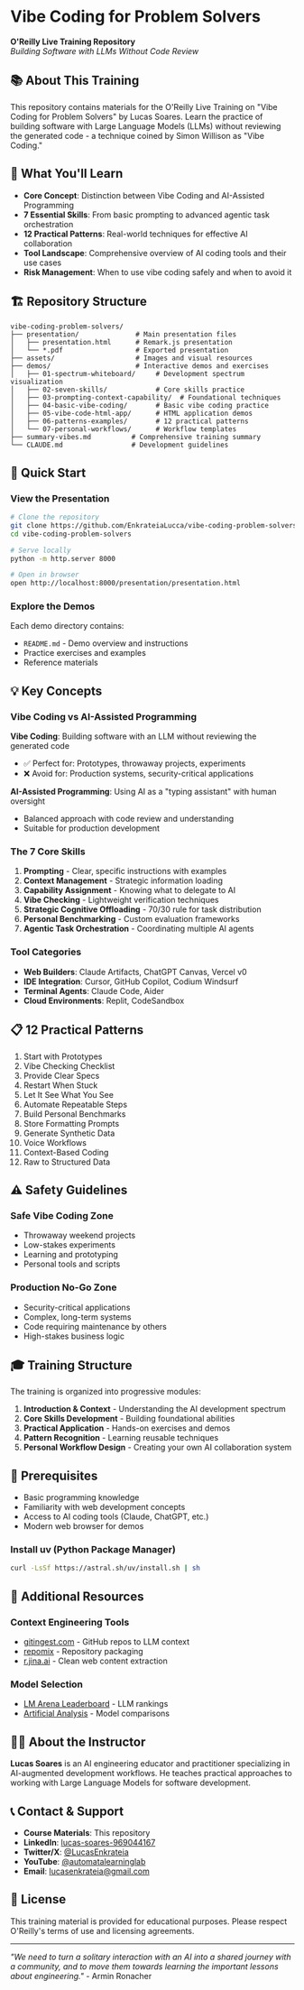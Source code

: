 # Vibe Coding for Problem Solvers

**O'Reilly Live Training Repository**  
*Building Software with LLMs Without Code Review*

## 📚 About This Training

This repository contains materials for the O'Reilly Live Training on "Vibe Coding for Problem Solvers" by Lucas Soares. Learn the practice of building software with Large Language Models (LLMs) without reviewing the generated code - a technique coined by Simon Willison as "Vibe Coding."

## 🎯 What You'll Learn

- **Core Concept**: Distinction between Vibe Coding and AI-Assisted Programming
- **7 Essential Skills**: From basic prompting to advanced agentic task orchestration
- **12 Practical Patterns**: Real-world techniques for effective AI collaboration
- **Tool Landscape**: Comprehensive overview of AI coding tools and their use cases
- **Risk Management**: When to use vibe coding safely and when to avoid it

## 🏗️ Repository Structure

```
vibe-coding-problem-solvers/
├── presentation/              # Main presentation files
│   ├── presentation.html      # Remark.js presentation
│   └── *.pdf                  # Exported presentation
├── assets/                    # Images and visual resources
├── demos/                     # Interactive demos and exercises
│   ├── 01-spectrum-whiteboard/     # Development spectrum visualization
│   ├── 02-seven-skills/            # Core skills practice
│   ├── 03-prompting-context-capability/  # Foundational techniques
│   ├── 04-basic-vibe-coding/       # Basic vibe coding practice
│   ├── 05-vibe-code-html-app/      # HTML application demos
│   ├── 06-patterns-examples/       # 12 practical patterns
│   └── 07-personal-workflows/      # Workflow templates
├── summary-vibes.md          # Comprehensive training summary
└── CLAUDE.md                 # Development guidelines
```

## 🚀 Quick Start

### View the Presentation
```bash
# Clone the repository
git clone https://github.com/EnkrateiaLucca/vibe-coding-problem-solvers.git
cd vibe-coding-problem-solvers

# Serve locally
python -m http.server 8000

# Open in browser
open http://localhost:8000/presentation/presentation.html
```

### Explore the Demos
Each demo directory contains:
- `README.md` - Demo overview and instructions
- Practice exercises and examples
- Reference materials

## 💡 Key Concepts

### Vibe Coding vs AI-Assisted Programming

**Vibe Coding**: Building software with an LLM without reviewing the generated code
- ✅ Perfect for: Prototypes, throwaway projects, experiments
- ❌ Avoid for: Production systems, security-critical applications

**AI-Assisted Programming**: Using AI as a "typing assistant" with human oversight
- Balanced approach with code review and understanding
- Suitable for production development

### The 7 Core Skills

1. **Prompting** - Clear, specific instructions with examples
2. **Context Management** - Strategic information loading
3. **Capability Assignment** - Knowing what to delegate to AI
4. **Vibe Checking** - Lightweight verification techniques
5. **Strategic Cognitive Offloading** - 70/30 rule for task distribution
6. **Personal Benchmarking** - Custom evaluation frameworks
7. **Agentic Task Orchestration** - Coordinating multiple AI agents

### Tool Categories

- **Web Builders**: Claude Artifacts, ChatGPT Canvas, Vercel v0
- **IDE Integration**: Cursor, GitHub Copilot, Codium Windsurf
- **Terminal Agents**: Claude Code, Aider
- **Cloud Environments**: Replit, CodeSandbox

## 📋 12 Practical Patterns

1. Start with Prototypes
2. Vibe Checking Checklist
3. Provide Clear Specs
4. Restart When Stuck
5. Let It See What You See
6. Automate Repeatable Steps
7. Build Personal Benchmarks
8. Store Formatting Prompts
9. Generate Synthetic Data
10. Voice Workflows
11. Context-Based Coding
12. Raw to Structured Data

## ⚠️ Safety Guidelines

### Safe Vibe Coding Zone
- Throwaway weekend projects
- Low-stakes experiments
- Learning and prototyping
- Personal tools and scripts

### Production No-Go Zone
- Security-critical applications
- Complex, long-term systems
- Code requiring maintenance by others
- High-stakes business logic

## 🎓 Training Structure

The training is organized into progressive modules:

1. **Introduction & Context** - Understanding the AI development spectrum
2. **Core Skills Development** - Building foundational abilities
3. **Practical Application** - Hands-on exercises and demos
4. **Pattern Recognition** - Learning reusable techniques
5. **Personal Workflow Design** - Creating your own AI collaboration system

## 🔧 Prerequisites

- Basic programming knowledge
- Familiarity with web development concepts
- Access to AI coding tools (Claude, ChatGPT, etc.)
- Modern web browser for demos

### Install uv (Python Package Manager)
```bash
curl -LsSf https://astral.sh/uv/install.sh | sh
```

## 📖 Additional Resources

### Context Engineering Tools
- [gitingest.com](https://gitingest.com) - GitHub repos to LLM context
- [repomix](https://github.com/yamadashy/repomix) - Repository packaging
- [r.jina.ai](https://r.jina.ai) - Clean web content extraction

### Model Selection
- [LM Arena Leaderboard](https://chat.lmsys.org) - LLM rankings
- [Artificial Analysis](https://artificialanalysis.ai) - Model comparisons

## 👨‍💻 About the Instructor

**Lucas Soares** is an AI engineering educator and practitioner specializing in AI-augmented development workflows. He teaches practical approaches to working with Large Language Models for software development.

## 📞 Contact & Support

- **Course Materials**: This repository
- **LinkedIn**: [lucas-soares-969044167](https://www.linkedin.com/in/lucas-soares-969044167/)
- **Twitter/X**: [@LucasEnkrateia](https://twitter.com/LucasEnkrateia)
- **YouTube**: [@automatalearninglab](https://youtube.com/@automatalearninglab)
- **Email**: lucasenkrateia@gmail.com

## 📄 License

This training material is provided for educational purposes. Please respect O'Reilly's terms of use and licensing agreements.

---

*"We need to turn a solitary interaction with an AI into a shared journey with a community, and to move them towards learning the important lessons about engineering."* - Armin Ronacher